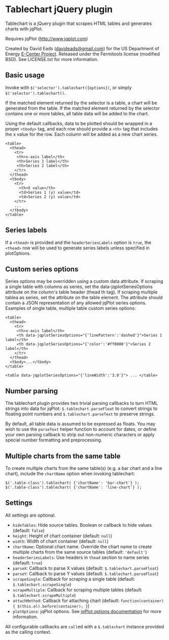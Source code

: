 # Tablechart jQuery plugin

Tablechart is a jQuery plugin that scrapes HTML tables and generates charts with jqPlot.

Requires jqPlot (http://www.jqplot.com)

Created by David Eads (davideads@gmail.com) for the US Department of Energy [E-Center Project](https://github.com/ecenter/ecenter). Released under the Fermitools license (modified BSD). See LICENSE.txt for 
more information.

## Basic usage

Invoke with `$('selector').tablechart({options})`, or simply 
`$('selector').tablechart()`.

If the matched element returned by the selector is a table, a chart will
be generated from the table. If the matched element returned by the selector
contains one or more tables, all table data will be added to the chart.

Using the default callbacks, data to be plotted should be wrapped in a proper 
`<tbody>` tag, and each row should provide a `<th>` tag that includes the x 
value for the row. Each column will be added as a new chart series.

```
<table>
  <thead>
    <tr>
     <th>x-axis label</th>
     <th>Series 1 label</th>
     <th>Series 2 label</th>
    </tr>
  </thead>
  <tbody>
    <tr>
      <th>X value</th>
      <td>Series 1 (y) value</td>
      <td>Series 2 (y) value</td>
    </tr>
    ...
  </tbody>
</table>
```

## Series labels

If a `<thead>` is provided and the `headerSeriesLabels` option is `true`, the
`<thead>` row will be used to generate series labels unless specified in
plotOptions.

## Custom series options

Series options may be overridden using a custom data attribute. If scraping
a single table with columns as series, set the data-jqplotSeriesOptions
attribute on the column's table header (thead th tag). If scraping multiple 
tablea as series, set the attribute on the table element. The attribute should 
contain a JSON representation of any allowed jqPlot series options. Examples
of single table, multiple table custom series options:

```
<table>
  <thead>
    <tr>
     <th>x-axis label</th>
     <th data-jqplotSeriesOptions="{'linePattern':'dashed'}">Series 1 label</th>
     <th data-jqplotSeriesOptions="{'color':'#ff0000'}">Series 2 label</th>
    </tr>
  </thead>
  <tbody>...</tbody>
</table>

<table data-jqplotSeriesOptions="{'lineWidth':'3.0'}"> ... </table>
```

## Number parsing

The tablechart plugin provides two trivial parsing callbacks to turn HTML strings into data for jqPlot: `$.tablechart.parseFloat` to convert strings to floating point numbers and `$.tablechart.parseText` to preserve strings.

By default, all table data is assumed to be expressed as floats. You may wish to use the `parseText` helper function to account for dates, or define  your own parsing callback to strip out non-numeric characters or apply special number formatting and preprocessing.

## Multiple charts from the same table

To create multiple charts from the same table(s) (e.g. a bar chart and a line chart), include the `chartName` option when invoking tablechart:

```
$('.table-class').tablechart( {'chartName': 'bar-chart'} );
$('.table-class').tablechart( {'chartName': 'line-chart'} );
```

## Settings

All settings are optional.

 * `hideTables`: Hide source tables. Boolean or callback to hide values
   (default: `false`)
 * `height`: Height of chart container (default: `null`)
 * `width`: Width of chart container (default: `null`)
 * `chartName`: Optional chart name. Override the chart name to create multiple
   charts from the same source tables (default: `'default'`)
 * `headerSeriesLabels`: Use headers in `thead` section to name series 
   (default: `true`)
 * `parseX`: Callback to parse X values (default: `$.tablechart.parseFloat`)
 * `parseY`: Callback to parse Y values (default: `$.tablechart.parseFloat`)
 * `scrapeSingle`: Callback for scraping a single table 
   (default: `$.tablechart.scrapeSingle`)
 * `scrapeMultiple`: Callback for scraping multiple tables
   (default: `$.tablechart.scrapeMultiple`)
 * `attachMethod`: Callback for attaching chart
   (default: `function(container) { $(this.el).before(container); }`)
 * `plotOptions`: jqPlot options. See [jqPlot options documentation](http://www.jqplot.com/docs/files/jqPlotOptions-txt.html) for more information.

All configurable callbacks are `call`ed with a `$.tablechart` instance 
provided as the calling context.

